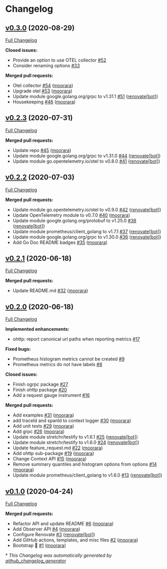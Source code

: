 # Changelog

## [v0.3.0](https://github.com/moorara/observer/tree/v0.3.0) (2020-08-29)

[Full Changelog](https://github.com/moorara/observer/compare/v0.2.3...v0.3.0)

**Closed issues:**

- Provide an option to use OTEL collector [\#52](https://github.com/moorara/observer/issues/52)
- Consider renaming options [\#33](https://github.com/moorara/observer/issues/33)

**Merged pull requests:**

- Otel collector [\#54](https://github.com/moorara/observer/pull/54) ([moorara](https://github.com/moorara))
- Upgrade otel [\#53](https://github.com/moorara/observer/pull/53) ([moorara](https://github.com/moorara))
- Update module google.golang.org/grpc to v1.31.1 [\#51](https://github.com/moorara/observer/pull/51) ([renovate[bot]](https://github.com/apps/renovate))
- Housekeeping [\#46](https://github.com/moorara/observer/pull/46) ([moorara](https://github.com/moorara))

## [v0.2.3](https://github.com/moorara/observer/tree/v0.2.3) (2020-07-31)

[Full Changelog](https://github.com/moorara/observer/compare/v0.2.2...v0.2.3)

**Merged pull requests:**

- Update repo [\#45](https://github.com/moorara/observer/pull/45) ([moorara](https://github.com/moorara))
- Update module google.golang.org/grpc to v1.31.0 [\#44](https://github.com/moorara/observer/pull/44) ([renovate[bot]](https://github.com/apps/renovate))
- Update module go.opentelemetry.io/otel to v0.8.0 [\#41](https://github.com/moorara/observer/pull/41) ([renovate[bot]](https://github.com/apps/renovate))

## [v0.2.2](https://github.com/moorara/observer/tree/v0.2.2) (2020-07-03)

[Full Changelog](https://github.com/moorara/observer/compare/v0.2.1...v0.2.2)

**Merged pull requests:**

- Update module go.opentelemetry.io/otel to v0.9.0 [\#42](https://github.com/moorara/observer/pull/42) ([renovate[bot]](https://github.com/apps/renovate))
- Update OpenTelemetry module to v0.7.0 [\#40](https://github.com/moorara/observer/pull/40) ([moorara](https://github.com/moorara))
- Update module google.golang.org/protobuf to v1.25.0 [\#38](https://github.com/moorara/observer/pull/38) ([renovate[bot]](https://github.com/apps/renovate))
- Update module prometheus/client\_golang to v1.7.1 [\#37](https://github.com/moorara/observer/pull/37) ([renovate[bot]](https://github.com/apps/renovate))
- Update module google.golang.org/grpc to v1.30.0 [\#36](https://github.com/moorara/observer/pull/36) ([renovate[bot]](https://github.com/apps/renovate))
- Add Go Doc README badges [\#35](https://github.com/moorara/observer/pull/35) ([moorara](https://github.com/moorara))

## [v0.2.1](https://github.com/moorara/observer/tree/v0.2.1) (2020-06-18)

[Full Changelog](https://github.com/moorara/observer/compare/v0.2.0...v0.2.1)

**Merged pull requests:**

- Update README.md [\#32](https://github.com/moorara/observer/pull/32) ([moorara](https://github.com/moorara))

## [v0.2.0](https://github.com/moorara/observer/tree/v0.2.0) (2020-06-18)

[Full Changelog](https://github.com/moorara/observer/compare/v0.1.0...v0.2.0)

**Implemented enhancements:**

- ohttp: report canonical url paths when reporting metrics [\#17](https://github.com/moorara/observer/issues/17)

**Fixed bugs:**

- Prometheus histogram metrics cannot be created [\#9](https://github.com/moorara/observer/issues/9)
- Prometheus metrics do not have labels [\#8](https://github.com/moorara/observer/issues/8)

**Closed issues:**

- Finish ogrpc package [\#27](https://github.com/moorara/observer/issues/27)
- Finish ohttp package [\#20](https://github.com/moorara/observer/issues/20)
- Add a request gauge instrument [\#16](https://github.com/moorara/observer/issues/16)

**Merged pull requests:**

- Add examples [\#31](https://github.com/moorara/observer/pull/31) ([moorara](https://github.com/moorara))
- add traceId and spanId to context logger [\#30](https://github.com/moorara/observer/pull/30) ([moorara](https://github.com/moorara))
- Add unit tests [\#29](https://github.com/moorara/observer/pull/29) ([moorara](https://github.com/moorara))
- Add grpc [\#26](https://github.com/moorara/observer/pull/26) ([moorara](https://github.com/moorara))
- Update module stretchr/testify to v1.6.1 [\#25](https://github.com/moorara/observer/pull/25) ([renovate[bot]](https://github.com/apps/renovate))
- Update module stretchr/testify to v1.6.0 [\#24](https://github.com/moorara/observer/pull/24) ([renovate[bot]](https://github.com/apps/renovate))
- Update feature\_request.md [\#22](https://github.com/moorara/observer/pull/22) ([moorara](https://github.com/moorara))
- Add ohttp sub-package [\#19](https://github.com/moorara/observer/pull/19) ([moorara](https://github.com/moorara))
- Change Context API [\#15](https://github.com/moorara/observer/pull/15) ([moorara](https://github.com/moorara))
- Remove summary quantiles and histogram options from options [\#14](https://github.com/moorara/observer/pull/14) ([moorara](https://github.com/moorara))
- Update module prometheus/client\_golang to v1.6.0 [\#13](https://github.com/moorara/observer/pull/13) ([renovate[bot]](https://github.com/apps/renovate))

## [v0.1.0](https://github.com/moorara/observer/tree/v0.1.0) (2020-04-24)

[Full Changelog](https://github.com/moorara/observer/compare/b854e571647301ebf995530765781fe0ea555904...v0.1.0)

**Merged pull requests:**

- Refactor API and update README [\#6](https://github.com/moorara/observer/pull/6) ([moorara](https://github.com/moorara))
- Add Observer API [\#4](https://github.com/moorara/observer/pull/4) ([moorara](https://github.com/moorara))
- Configure Renovate [\#3](https://github.com/moorara/observer/pull/3) ([renovate[bot]](https://github.com/apps/renovate))
- Add GitHub actions, templates, and misc files [\#2](https://github.com/moorara/observer/pull/2) ([moorara](https://github.com/moorara))
- Bootstrap 🚀 [\#1](https://github.com/moorara/observer/pull/1) ([moorara](https://github.com/moorara))



\* *This Changelog was automatically generated by [github_changelog_generator](https://github.com/github-changelog-generator/github-changelog-generator)*
